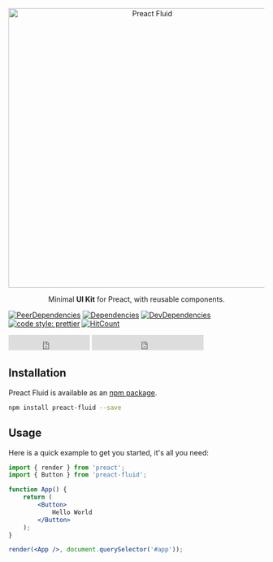 <p align="center">
<a href="https://ajainvivek.github.io/preact-fluid/" target="_blank">
<img alt="Preact Fluid" title="Preact Fluid" src="https://i.imgur.com/pZZG2Cm.png" width="550">
</a>
</p>
<p align="center">Minimal <b>UI Kit</b> for Preact, with reusable components.</p>

[![PeerDependencies](https://img.shields.io/david/peer/ajainvivek/preact-fluid.svg)](https://david-dm.org/ajainvivek/preact-fluid#info=peerDependencies&view=list)
[![Dependencies](https://img.shields.io/david/ajainvivek/preact-fluid.svg)](https://david-dm.org/ajainvivek/preact-fluid)
[![DevDependencies](https://img.shields.io/david/dev/ajainvivek/preact-fluid.svg)](https://david-dm.org/ajainvivek/preact-fluid#info=devDependencies&view=list)
[![code style: prettier](https://img.shields.io/badge/code_style-prettier-ff69b4.svg?style=flat-square)](https://github.com/prettier/prettier)
[![HitCount](http://hits.dwyl.io/ajainvivek/preact-fluid.svg)](http://hits.dwyl.io/ajainvivek/preact-fluid)

<iframe src="https://ghbtns.com/github-btn.html?user=ajainvivek&repo=preact-fluid&type=star&count=true&size=large" frameborder="0" scrolling="0" width="160px" height="30px"></iframe>
<iframe src="https://ghbtns.com/github-btn.html?user=ajainvivek&type=follow&count=true&size=large" frameborder="0" scrolling="0" width="220px" height="30px"></iframe>

## Installation

Preact Fluid is available as an [npm package](https://www.npmjs.com/package/preact-fluid).

```sh
npm install preact-fluid --save
```

## Usage

Here is a quick example to get you started, it's all you need:

```jsx static
import { render } from 'preact';
import { Button } from 'preact-fluid';

function App() {
	return (
		<Button>
			Hello World
		</Button>
	);
}

render(<App />, document.querySelector('#app'));
```
